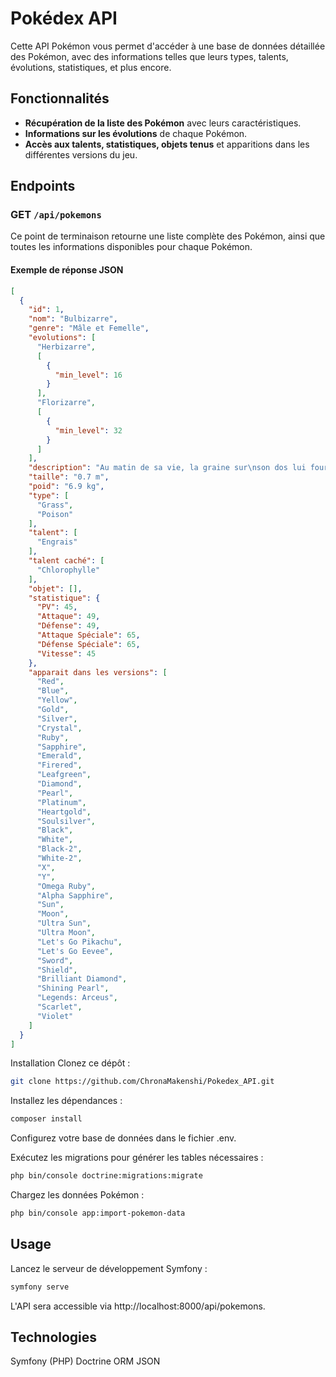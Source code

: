 # Pokédex API

Cette API Pokémon vous permet d'accéder à une base de données détaillée des Pokémon, avec des informations telles que leurs types, talents, évolutions, statistiques, et plus encore.

## Fonctionnalités

- **Récupération de la liste des Pokémon** avec leurs caractéristiques.
- **Informations sur les évolutions** de chaque Pokémon.
- **Accès aux talents, statistiques, objets tenus** et apparitions dans les différentes versions du jeu.

## Endpoints

### GET `/api/pokemons`

Ce point de terminaison retourne une liste complète des Pokémon, ainsi que toutes les informations disponibles pour chaque Pokémon.

#### Exemple de réponse JSON

```json
[
  {
    "id": 1,
    "nom": "Bulbizarre",
    "genre": "Mâle et Femelle",
    "evolutions": [
      "Herbizarre",
      [
        {
          "min_level": 16
        }
      ],
      "Florizarre",
      [
        {
          "min_level": 32
        }
      ]
    ],
    "description": "Au matin de sa vie, la graine sur\nson dos lui fournit les éléments\ndont il a besoin pour grandir.",
    "taille": "0.7 m",
    "poid": "6.9 kg",
    "type": [
      "Grass",
      "Poison"
    ],
    "talent": [
      "Engrais"
    ],
    "talent caché": [
      "Chlorophylle"
    ],
    "objet": [],
    "statistique": {
      "PV": 45,
      "Attaque": 49,
      "Défense": 49,
      "Attaque Spéciale": 65,
      "Défense Spéciale": 65,
      "Vitesse": 45
    },
    "apparait dans les versions": [
      "Red",
      "Blue",
      "Yellow",
      "Gold",
      "Silver",
      "Crystal",
      "Ruby",
      "Sapphire",
      "Emerald",
      "Firered",
      "Leafgreen",
      "Diamond",
      "Pearl",
      "Platinum",
      "Heartgold",
      "Soulsilver",
      "Black",
      "White",
      "Black-2",
      "White-2",
      "X",
      "Y",
      "Omega Ruby",
      "Alpha Sapphire",
      "Sun",
      "Moon",
      "Ultra Sun",
      "Ultra Moon",
      "Let's Go Pikachu",
      "Let's Go Eevee",
      "Sword",
      "Shield",
      "Brilliant Diamond",
      "Shining Pearl",
      "Legends: Arceus",
      "Scarlet",
      "Violet"
    ]
  }
]
```
Installation
Clonez ce dépôt :

```bash
git clone https://github.com/ChronaMakenshi/Pokedex_API.git
```
Installez les dépendances :

```bash
composer install
```

Configurez votre base de données dans le fichier .env.

Exécutez les migrations pour générer les tables nécessaires :

```bash
php bin/console doctrine:migrations:migrate
```
Chargez les données Pokémon :

```bash
php bin/console app:import-pokemon-data
```
## Usage

Lancez le serveur de développement Symfony :

```bash
symfony serve
```
L'API sera accessible via http://localhost:8000/api/pokemons.

## Technologies
Symfony (PHP)
Doctrine ORM
JSON



